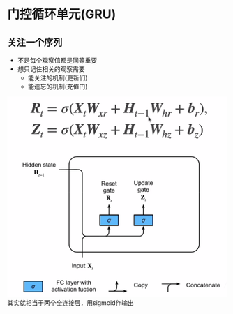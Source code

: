 # 门控循环单元(GRU)
## 关注一个序列
- 不是每个观察值都是同等重要
- 想只记住相关的观察需要
  - 能关注的机制(更新们)
  - 能遗忘的机制(充值门)

![图 1](images/%E9%97%A8%E6%8E%A7%E5%BE%AA%E7%8E%AF%E5%8D%95%E5%85%83/IMG_20220913-222910756.png)  
其实就相当于两个全连接层，用sigmoid作输出
